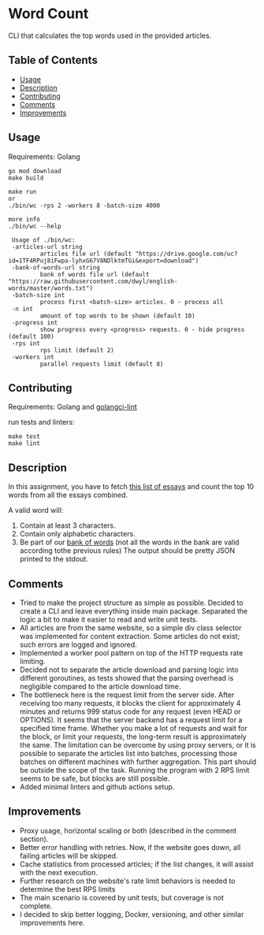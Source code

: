 # Word Count

CLI that calculates the top words used in the provided articles.

## Table of Contents

- [Usage](#usage)
- [Description](#description)
- [Contributing](#contributing)
- [Comments](#comments)
- [Improvements](#improvements)

## Usage
Requirements: Golang

    go mod download
    make build
    
    make run
    or 
    ./bin/wc -rps 2 -workers 8 -batch-size 4000
    
    more info 
    ./bin/wc --help

     Usage of ./bin/wc:
     -articles-url string
             articles file url (default "https://drive.google.com/uc?id=1TF4RPuj8iFwpa-lyhxG67V8NDlktmTGi&export=download")
     -bank-of-words-url string
             bank of words file url (default "https://raw.githubusercontent.com/dwyl/english-words/master/words.txt")
     -batch-size int
             process first <batch-size> articles. 0 - process all
     -n int
             amount of top words to be shown (default 10)
     -progress int
             show progress every <progress> requests. 0 - hide progress (default 100)
     -rps int
             rps limit (default 2)
     -workers int
             parallel requests limit (default 8)

## Contributing

Requirements: Golang and [golangci-lint](https://golangci-lint.run/)
    
run tests and linters:

    make test
    make lint
    

## Description

In this assignment, you have to fetch [this list of essays](https://drive.google.com/file/d/1TF4RPuj8iFwpa-lyhxG67V8NDlktmTGi/view) and count the top 10 words from all the essays combined.

A valid word will:
1. Contain at least 3 characters.
2. Contain only alphabetic characters.
3. Be part of our [bank of words](https://raw.githubusercontent.com/dwyl/english-words/master/words.txt) (not all the words in the bank are valid according tothe previous rules)
The output should be pretty JSON printed to the stdout.

## Comments

- Tried to make the project structure as simple as possible. Decided to create a CLI and leave everything inside main package. Separated the logic a bit to make it easier to read and write unit tests.
- All articles are from the same website, so a simple div class selector was implemented for content extraction. Some articles do not exist; such errors are logged and ignored.
- Implemented a worker pool pattern on top of the HTTP requests rate limiting.
- Decided not to separate the article download and parsing logic into different goroutines, as tests showed that the parsing overhead is negligible compared to the article download time.
- The bottleneck here is the request limit from the server side. After receiving too many requests, it blocks the client for approximately 4 minutes and returns 999 status code for any request (even HEAD or OPTIONS). It seems that the server backend has a request limit for a specified time frame. Whether you make a lot of requests and wait for the block, or limit your requests, the long-term result is approximately the same. The limitation can be overcome by using proxy servers, or it is possible to separate the articles list into batches, processing those batches on different machines with further aggregation. This part should be outside the scope of the task. Running the program with 2 RPS limit seems to be safe, but blocks are still possible.
- Added minimal linters and github actions setup.

## Improvements

- Proxy usage, horizontal scaling or both (described in the comment section).
- Better error handling with retries. Now, if the website goes down, all failing articles will be skipped.
- Cache statistics from processed articles; if the list changes, it will assist with the next execution.
- Further research on the website's rate limit behaviors is needed to determine the best RPS limits
- The main scenario is covered by unit tests, but coverage is not complete.
- I decided to skip better logging, Docker, versioning, and other similar improvements here.
